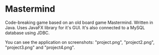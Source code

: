 # Mastermind

Code-breaking game based on an old board game Mastermind. Written in Java. Uses JavaFX library for it's GUI. It's also connected to a MySQL database using JDBC.

You can see the application on screenshots: "project.png", "project2.png", "project3.png" and "project4.png".
